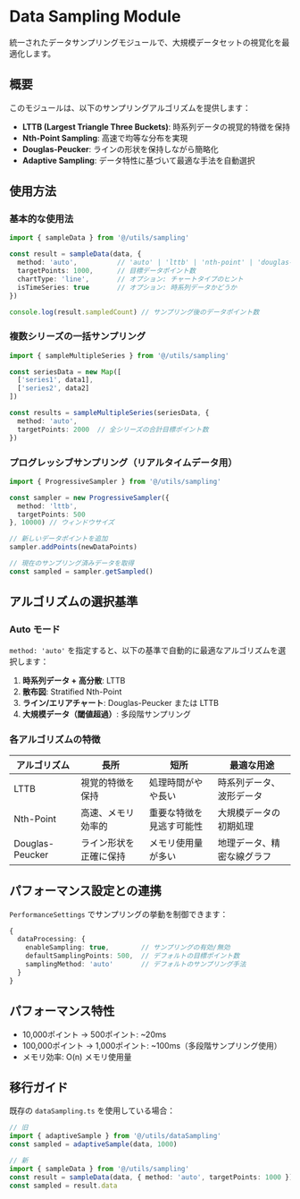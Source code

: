 # Data Sampling Module

統一されたデータサンプリングモジュールで、大規模データセットの視覚化を最適化します。

## 概要

このモジュールは、以下のサンプリングアルゴリズムを提供します：

- **LTTB (Largest Triangle Three Buckets)**: 時系列データの視覚的特徴を保持
- **Nth-Point Sampling**: 高速で均等な分布を実現
- **Douglas-Peucker**: ラインの形状を保持しながら簡略化
- **Adaptive Sampling**: データ特性に基づいて最適な手法を自動選択

## 使用方法

### 基本的な使用法

```typescript
import { sampleData } from '@/utils/sampling'

const result = sampleData(data, {
  method: 'auto',          // 'auto' | 'lttb' | 'nth-point' | 'douglas-peucker' | 'none'
  targetPoints: 1000,      // 目標データポイント数
  chartType: 'line',       // オプション: チャートタイプのヒント
  isTimeSeries: true       // オプション: 時系列データかどうか
})

console.log(result.sampledCount) // サンプリング後のデータポイント数
```

### 複数シリーズの一括サンプリング

```typescript
import { sampleMultipleSeries } from '@/utils/sampling'

const seriesData = new Map([
  ['series1', data1],
  ['series2', data2]
])

const results = sampleMultipleSeries(seriesData, {
  method: 'auto',
  targetPoints: 2000  // 全シリーズの合計目標ポイント数
})
```

### プログレッシブサンプリング（リアルタイムデータ用）

```typescript
import { ProgressiveSampler } from '@/utils/sampling'

const sampler = new ProgressiveSampler({
  method: 'lttb',
  targetPoints: 500
}, 10000) // ウィンドウサイズ

// 新しいデータポイントを追加
sampler.addPoints(newDataPoints)

// 現在のサンプリング済みデータを取得
const sampled = sampler.getSampled()
```

## アルゴリズムの選択基準

### Auto モード

`method: 'auto'` を指定すると、以下の基準で自動的に最適なアルゴリズムを選択します：

1. **時系列データ + 高分散**: LTTB
2. **散布図**: Stratified Nth-Point
3. **ライン/エリアチャート**: Douglas-Peucker または LTTB
4. **大規模データ（閾値超過）**: 多段階サンプリング

### 各アルゴリズムの特徴

| アルゴリズム | 長所 | 短所 | 最適な用途 |
|------------|------|------|-----------|
| LTTB | 視覚的特徴を保持 | 処理時間がやや長い | 時系列データ、波形データ |
| Nth-Point | 高速、メモリ効率的 | 重要な特徴を見逃す可能性 | 大規模データの初期処理 |
| Douglas-Peucker | ライン形状を正確に保持 | メモリ使用量が多い | 地理データ、精密な線グラフ |

## パフォーマンス設定との連携

`PerformanceSettings` でサンプリングの挙動を制御できます：

```typescript
{
  dataProcessing: {
    enableSampling: true,        // サンプリングの有効/無効
    defaultSamplingPoints: 500,  // デフォルトの目標ポイント数
    samplingMethod: 'auto'       // デフォルトのサンプリング手法
  }
}
```

## パフォーマンス特性

- 10,000ポイント → 500ポイント: ~20ms
- 100,000ポイント → 1,000ポイント: ~100ms（多段階サンプリング使用）
- メモリ効率: O(n) メモリ使用量

## 移行ガイド

既存の `dataSampling.ts` を使用している場合：

```typescript
// 旧
import { adaptiveSample } from '@/utils/dataSampling'
const sampled = adaptiveSample(data, 1000)

// 新
import { sampleData } from '@/utils/sampling'
const result = sampleData(data, { method: 'auto', targetPoints: 1000 })
const sampled = result.data
```